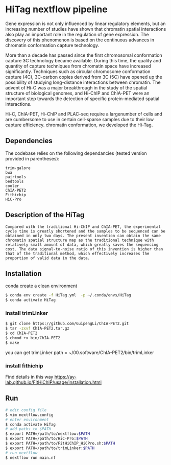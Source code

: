 # HiTag nextflow pipeline

Gene expression is not only influenced by linear regulatory elements, but an increasing number of studies have shown that chromatin spatial interactions also play an important role in the regulation of gene expression. The discovery of this phenomenon is based on the continuous advances in chromatin conformation capture technology.

More than a decade has passed since the first chromosomal conformation capture 3C technology became available. During this time, the quality and quantity of capture techniques from chromatin space have increased significantly. Techniques such as circular chromosome conformation capture (4C), 3C-carbon copies derived from 3C (5C) have opened up the possibility of studying long-distance interactions between chromatin. The advent of Hi-C was a major breakthrough in the study of the spatial structure of biological genomes, and Hi-ChIP and ChIA-PET were an important step towards the detection of specific protein-mediated spatial interactions. 

Hi-C, ChIA-PET, Hi-ChIP and PLAC-seq require a largenumber of cells and are cumbersome to use in certain cell-sparse samples due to their low capture efficiency. chromatin conformation, we developed the Hi-Tag.
## Dependencies

The codebase relies on the following dependancies (tested version provided in 
parentheses):

```
trim-galore
bwa
pairtools
bedtools
cooler
ChIA-PET2
Fithichip
HiC-Pro

```

## Description of the HiTag

```
Compared with the traditional Hi-ChIP and ChIA-PET, the experimental cycle time is greatly shortened and the samples to be sequenced can be obtained in only two days. The present invention can obtain the same chromatin spatial structure map as the traditional technique with relatively small amount of data, which greatly saves the sequencing cost. The data signal-to-noise ratio of this invention is higher than that of the traditional method, which effectively increases the proportion of valid data in the data.

```

## Installation

conda create a clean environment

```bash
$ conda env create -f HiTag.yml  -p ~/.conda/envs/HiTag
$ conda activate HiTag
```

### install trimLinker

```bash
$ git clone https://github.com/GuipengLi/ChIA-PET2.git
$ tar -zxvf ChIA-PET2.tar.gz
$ cd ChIA-PET2
$ chmod +x bin/ChIA-PET2
$ make

```
you can get trimLinker path = ~/00.software/ChIA-PET2/bin/trimLinker

### install fithichip
Find details in this way https://ay-lab.github.io/FitHiChIP/usage/installation.html

## Run

```bash
# edit config file
$ vim nextflow.config
# enter environment
$ conda activate HiTag
# add paths to $PATH
$ export PATH=/path/to/nextflow:$PATH
$ export PATH=/path/to/HiC-Pro:$PATH
$ export PATH=/path/to/FitHiChIP_HiCPro.sh:$PATH
$ export PATH=/path/to/trimLinker:$PATH
# run nextflow
$ nextflow run main.nf
```
